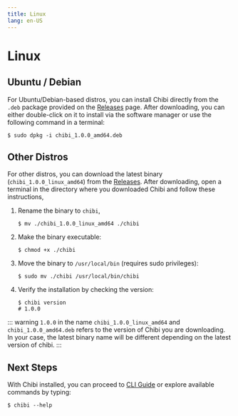 ```yaml
---
title: Linux
lang: en-US
---
```


# Linux
## Ubuntu / Debian
For Ubuntu/Debian-based distros, you can install Chibi directly from the `.deb` package provided on the [Releases](https://github.com/CosmicPredator/chibi-cli/releases/latest) page. After downloading, you can either double-click on it to install via the software manager or use the following command in a terminal:
```shell
$ sudo dpkg -i chibi_1.0.0_amd64.deb
```

## Other Distros
For other distros, you can download the latest binary (`chibi_1.0.0_linux_amd64`) from the [Releases](https://github.com/CosmicPredator/chibi-cli/releases/latest). After downloading, open a terminal in the directory where you downloaded Chibi and follow these instructions,

1. Rename the binary to `chibi`,
    ```shell
    $ mv ./chibi_1.0.0_linux_amd64 ./chibi
    ```

2. Make the binary executable:
    ```shell
    $ chmod +x ./chibi
    ```

3. Move the binary to `/usr/local/bin` (requires sudo privileges):
    ```shell
    $ sudo mv ./chibi /usr/local/bin/chibi
    ```

4. Verify the installation by checking the version:
    ```shell
    $ chibi version
    # 1.0.0
    ```

::: warning
`1.0.0` in the name `chibi_1.0.0_linux_amd64` and `chibi_1.0.0_amd64.deb` refers to the version of Chibi you are downloading. In your case, the latest binary name will be different depending on the latest version of chibi. 
:::

## Next Steps
With Chibi installed, you can proceed to [CLI Guide](../02_cli_guide/index) or explore available commands by typing:
```shell
$ chibi --help
```
